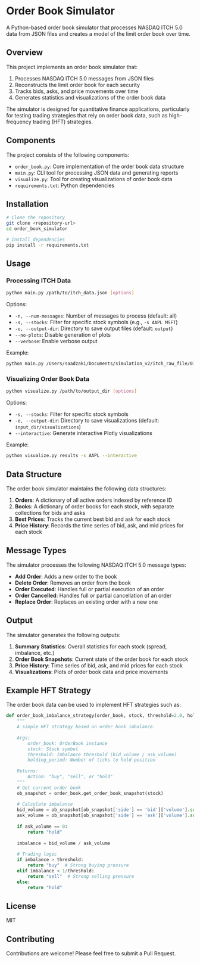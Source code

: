 # Order Book Simulator

A Python-based order book simulator that processes NASDAQ ITCH 5.0 data from JSON files and creates a model of the limit order book over time.

## Overview

This project implements an order book simulator that:

1. Processes NASDAQ ITCH 5.0 messages from JSON files
2. Reconstructs the limit order book for each security
3. Tracks bids, asks, and price movements over time
4. Generates statistics and visualizations of the order book data

The simulator is designed for quantitative finance applications, particularly for testing trading strategies that rely on order book data, such as high-frequency trading (HFT) strategies.

## Components

The project consists of the following components:

- `order_book.py`: Core implementation of the order book data structure
- `main.py`: CLI tool for processing JSON data and generating reports
- `visualize.py`: Tool for creating visualizations of order book data
- `requirements.txt`: Python dependencies

## Installation

```bash
# Clone the repository
git clone <repository-url>
cd order_book_simulator

# Install dependencies
pip install -r requirements.txt
```

## Usage

### Processing ITCH Data

```bash
python main.py /path/to/itch_data.json [options]
```

Options:
- `-n, --num-messages`: Number of messages to process (default: all)
- `-s, --stocks`: Filter for specific stock symbols (e.g., `-s AAPL MSFT`)
- `-o, --output-dir`: Directory to save output files (default: `output`)
- `--no-plots`: Disable generation of plots
- `--verbose`: Enable verbose output

Example:
```bash
python main.py /Users/saadzaki/Documents/simulation_v2/itch_raw_file/01302019.NASDAQ_ITCH50.json -n 1000000 -s AAPL MSFT -o results
```

### Visualizing Order Book Data

```bash
python visualize.py /path/to/output_dir [options]
```

Options:
- `-s, --stocks`: Filter for specific stock symbols
- `-o, --output-dir`: Directory to save visualizations (default: `input_dir/visualizations`)
- `--interactive`: Generate interactive Plotly visualizations

Example:
```bash
python visualize.py results -s AAPL --interactive
```

## Data Structure

The order book simulator maintains the following data structures:

1. **Orders**: A dictionary of all active orders indexed by reference ID
2. **Books**: A dictionary of order books for each stock, with separate collections for bids and asks
3. **Best Prices**: Tracks the current best bid and ask for each stock
4. **Price History**: Records the time series of bid, ask, and mid prices for each stock

## Message Types

The simulator processes the following NASDAQ ITCH 5.0 message types:

- **Add Order**: Adds a new order to the book
- **Delete Order**: Removes an order from the book
- **Order Executed**: Handles full or partial execution of an order
- **Order Cancelled**: Handles full or partial cancellation of an order
- **Replace Order**: Replaces an existing order with a new one

## Output

The simulator generates the following outputs:

1. **Summary Statistics**: Overall statistics for each stock (spread, imbalance, etc.)
2. **Order Book Snapshots**: Current state of the order book for each stock
3. **Price History**: Time series of bid, ask, and mid prices for each stock
4. **Visualizations**: Plots of order book data and price movements

## Example HFT Strategy

The order book data can be used to implement HFT strategies such as:

```python
def order_book_imbalance_strategy(order_book, stock, threshold=2.0, holding_period=5):
    """
    A simple HFT strategy based on order book imbalance.
    
    Args:
        order_book: OrderBook instance
        stock: Stock symbol
        threshold: Imbalance threshold (bid_volume / ask_volume)
        holding_period: Number of ticks to hold position
    
    Returns:
        Action: "buy", "sell", or "hold"
    """
    # Get current order book
    ob_snapshot = order_book.get_order_book_snapshot(stock)
    
    # Calculate imbalance
    bid_volume = ob_snapshot[ob_snapshot['side'] == 'bid']['volume'].sum()
    ask_volume = ob_snapshot[ob_snapshot['side'] == 'ask']['volume'].sum()
    
    if ask_volume == 0:
        return "hold"
    
    imbalance = bid_volume / ask_volume
    
    # Trading logic
    if imbalance > threshold:
        return "buy"  # Strong buying pressure
    elif imbalance < 1/threshold:
        return "sell"  # Strong selling pressure
    else:
        return "hold"
```

## License

MIT

## Contributing

Contributions are welcome! Please feel free to submit a Pull Request.
